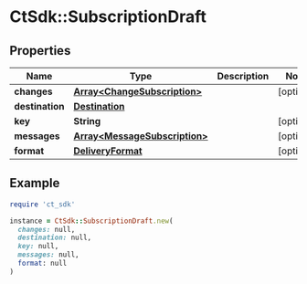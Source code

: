 # CtSdk::SubscriptionDraft

## Properties

| Name | Type | Description | Notes |
| ---- | ---- | ----------- | ----- |
| **changes** | [**Array&lt;ChangeSubscription&gt;**](ChangeSubscription.md) |  | [optional] |
| **destination** | [**Destination**](Destination.md) |  |  |
| **key** | **String** |  | [optional] |
| **messages** | [**Array&lt;MessageSubscription&gt;**](MessageSubscription.md) |  | [optional] |
| **format** | [**DeliveryFormat**](DeliveryFormat.md) |  | [optional] |

## Example

```ruby
require 'ct_sdk'

instance = CtSdk::SubscriptionDraft.new(
  changes: null,
  destination: null,
  key: null,
  messages: null,
  format: null
)
```

